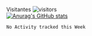 Visitantes ![visitors](https://visitor-badge.glitch.me/badge?page_id=page.id)
</br>
[![Anurag's GitHub stats](https://github-readme-stats.vercel.app/api?username=angelusinferni&count_private=true&show_icons=true&include_all_commits=true)](https://github.com/anuraghazra/github-readme-stats)
</br>
<!--START_SECTION:waka-->
```text
No Activity tracked this Week
```
<!--END_SECTION:waka-->
